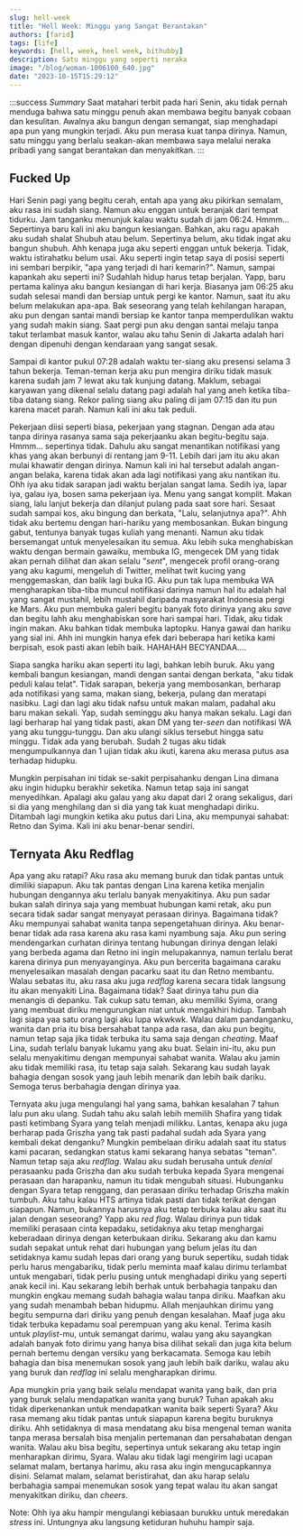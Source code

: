 ```yaml
---
slug: hell-week
title: "Hell Week: Minggu yang Sangat Berantakan"
authors: [farid]
tags: [life]
keywords: [hell, week, heel week, bithubby]
description: Satu minggu yang seperti neraka
image: "/blog/woman-1006100_640.jpg"
date: "2023-10-15T15:29:12"
---
```


:::success _Summary_
Saat matahari terbit pada hari Senin, aku tidak pernah menduga bahwa satu minggu penuh akan membawa begitu banyak cobaan dan kesulitan. Awalnya aku bangun dengan semangat, siap menghadapi apa pun yang mungkin terjadi. Aku pun merasa kuat tanpa dirinya. Namun, satu minggu yang berlalu seakan-akan membawa saya melalui neraka pribadi yang sangat berantakan dan menyakitkan.
:::

<!-- truncate -->

## Fucked Up

Hari Senin pagi yang begitu cerah, entah apa yang aku pikirkan semalam, aku rasa ini sudah siang. Namun aku enggan untuk beranjak dari tempat tidurku. Jam tanganku menunjuk kalau waktu sudah di jam 06:24. Hmmm... Sepertinya baru kali ini aku bangun kesiangan. Bahkan, aku ragu apakah aku sudah shalat Shubuh atau belum. Sepertinya belum, aku tidak ingat aku bangun shubuh. Ahh kenapa juga aku seperti enggan untuk bekerja. Tidak, waktu istirahatku belum usai. Aku seperti ingin tetap saya di posisi seperti ini sembari berpikir, "apa yang terjadi di hari kemarin?". Namun, sampai kapankah aku seperti ini? Sudahlah hidup harus tetap berjalan. Yapp, baru pertama kalinya aku bangun kesiangan di hari kerja. Biasanya jam 06:25 aku sudah selesai mandi dan bersiap untuk pergi ke kantor. Namun, saat itu aku belum melakukan apa-apa. Bak seseorang yang telah kehilangan harapan, aku pun dengan santai mandi bersiap ke kantor tanpa memperdulikan waktu yang sudah makin siang. Saat pergi pun aku dengan santai melaju tanpa takut terlambat masuk kantor, walau aku tahu Senin di Jakarta adalah hari dengan dipenuhi dengan kendaraan yang sangat sesak.

Sampai di kantor pukul 07:28 adalah waktu ter-siang aku presensi selama 3 tahun bekerja. Teman-teman kerja aku pun mengira diriku tidak masuk karena sudah jam 7 lewat aku tak kunjung datang. Maklum, sebagai karyawan yang dikenal selalu datang pagi adalah hal yang aneh ketika tiba-tiba datang siang. Rekor paling siang aku paling di jam 07:15 dan itu pun karena macet parah. Namun kali ini aku tak peduli.

Pekerjaan diisi seperti biasa, pekerjaan yang stagnan. Dengan ada atau tanpa dirinya rasanya sama saja pekerjaanku akan begitu-begitu saja. Hmmm... sepertinya tidak. Dahulu aku sangat menantikan notifikasi yang khas yang akan berbunyi di rentang jam 9-11. Lebih dari jam itu aku akan mulai khawatir dengan dirinya. Namun kali ini hal tersebut adalah angan-angan belaka, karena tidak akan ada lagi notifikasi yang aku nantikan itu. Ohh iya aku tidak sarapan jadi waktu berjalan sangat lama. Sedih iya, lapar iya, galau iya, bosen sama pekerjaan iya. Menu yang sangat komplit. Makan siang, lalu lanjut bekerja dan dilanjut pulang pada saat sore hari. Sesaat sudah sampai kos, aku bingung dan berkata, "Lalu, selanjutnya apa?". Ahh tidak aku bertemu dengan hari-hariku yang membosankan. Bukan bingung gabut, tentunya banyak tugas kuliah yang menanti. Namun aku tidak bersemangat untuk menyelesaikan itu semua. Aku lebih suka menghabiskan waktu dengan bermain gawaiku, membuka IG, mengecek DM yang tidak akan pernah dilihat dan akan selalu "_sent_", mengecek profil orang-orang yang aku kagumi, mengeluh di Twitter, melihat twit kucing yang menggemaskan, dan balik lagi buka IG. Aku pun tak lupa membuka WA mengharapkan tiba-tiba muncul notifikasi darinya namun hal itu adalah hal yang sangat mustahil, lebih mustahil daripada masyarakat Indonesia pergi ke Mars. Aku pun membuka galeri begitu banyak foto dirinya yang aku _save_ dan begitu lahh aku menghabiskan sore hari sampai hari. Tidak, aku tidak ingin makan. Aku bahkan tidak membuka laptopku. Hanya gawai dan hariku yang sial ini. Ahh ini mungkin hanya efek dari beberapa hari ketika kami berpisah, esok pasti akan lebih baik. HAHAHAH BECYANDAA....

Siapa sangka hariku akan seperti itu lagi, bahkan lebih buruk. Aku yang kembali bangun kesiangan, mandi dengan santai dengan berkata, "aku tidak peduli kalau telat". Tidak sarapan, bekerja yang membosankan, berharap ada notifikasi yang sama, makan siang, bekerja, pulang dan meratapi nasibku. Lagi dan lagi aku tidak nafsu untuk makan malam, padahal aku baru makan sekali. Yap, sudah seminggu aku hanya makan sekalu. Lagi dan lagi berharap hal yang tidak pasti, akan DM yang ter-_seen_ dan notifikasi WA yang aku tunggu-tunggu. Dan aku ulangi siklus tersebut hingga satu minggu. Tidak ada yang berubah. Sudah 2 tugas aku tidak mengumpulkannya dan 1 ujian tidak aku ikuti, karena aku merasa putus asa terhadap hidupku.

Mungkin perpisahan ini tidak se-sakit perpisahanku dengan Lina dimana aku ingin hidupku berakhir seketika. Namun tetap saja ini sangat menyedihkan. Apalagi aku galau yang aku dapat dari 2 orang sekaligus, dari si dia yang menghilang dan si dia yang tak kuat menghadapi diriku. Ditambah lagi mungkin ketika aku putus dari Lina, aku mempunyai sahabat: Retno dan Syima. Kali ini aku benar-benar sendiri.

## Ternyata Aku Redflag

Apa yang aku ratapi? Aku rasa aku memang buruk dan tidak pantas untuk dimiliki siapapun. Aku tak pantas dengan Lina karena ketika menjalin hubungan dengannya aku terlalu banyak menyakitinya. Aku pun sadar bukan salah dirinya saja yang membuat hubungan kami retak, aku pun secara tidak sadar sangat menyayat perasaan dirinya. Bagaimana tidak? Aku mempunyai sahabat wanita tanpa sepengetahuan dirinya. Aku benar-benar tidak ada rasa karena aku rasa kami nyambung saja. Aku pun sering mendengarkan curhatan dirinya tentang hubungan dirinya dengan lelaki yang berbeda agama dan Retno ini ingin melupakannya, namun terlalu berat karena dirinya pun menyayanginya. Aku pun bercerita bagaimana caraku menyelesaikan masalah dengan pacarku saat itu dan Retno membantu. Walau sebatas itu, aku rasa aku juga _redflag_ karena secara tidak langsung itu akan menyakiti Lina. Bagaimana tidak? Saat dirinya tahu pun dia menangis di depanku. Tak cukup satu teman, aku memiliki Syima, orang yang membuat diriku mengurungkan niat untuk mengakhiri hidup. Tambah lagi siapa yaa satu orang lagi aku lupa wkwkwk. Walau dalam pandanganku, wanita dan pria itu bisa bersahabat tanpa ada rasa, dan aku pun begitu, namun tetap saja jika tidak terbuka itu sama saja dengan _cheating_. Maaf Lina, sudah terlalu banyak lukamu yang aku buat. Selain ini-itu, aku pun selalu menyakitimu dengan mempunyai sahabat wanita. Walau aku jamin aku tidak memiliki rasa, itu tetap saja salah. Sekarang kau sudah layak bahagia dengan sosok yang jauh lebih menarik dan lebih baik dariku. Semoga terus berbahagia dengan dirinya yaa.

Ternyata aku juga mengulangi hal yang sama, bahkan kesalahan 7 tahun lalu pun aku ulang. Sudah tahu aku salah lebih memilih Shafira yang tidak pasti ketimbang Syara yang telah menjadi milikku. Lantas, kenapa aku juga berharap pada Griszha yang tak pasti padahal sudah ada Syara yang kembali dekat denganku? Mungkin pembelaan diriku adalah saat itu status kami pacaran, sedangkan status kami sekarang hanya sebatas "teman". Namun tetap saja aku _redflag_. Walau aku sudah berusaha untuk _denial_ perasaanku pada Griszha dan aku sudah terbuka kepada Syara mengenai perasaan dan harapanku, namun itu tidak mengubah situasi. Hubunganku dengan Syara tetap renggang, dan perasaan diriku terhadap Griszha makin tumbuh. Aku tahu kalau HTS artinya tidak pasti dan tidak terikat dengan siapapun. Namun, bukannya harusnya aku tetap terbuka kalau aku saat itu jalan dengan seseorang? Yapp aku _red flag_. Walau dirinya pun tidak memiliki perasaan cinta kepadaku, setidaknya aku tetap menghargai keberadaan dirinya dengan keterbukaan diriku. Sekarang aku dan kamu sudah sepakat untuk rehat dari hubungan yang belum jelas itu dan setidaknya kamu sudah lepas dari orang yang buruk sepertiku, sudah tidak perlu harus mengabariku, tidak perlu meminta maaf kalau dirimu terlambat untuk mengabari, tidak perlu pusing untuk menghadapi diriku yang seperti anak kecil ini. Kau sekarang lebih berhak untuk berbahagia tanpaku dan mungkin engkau memang sudah bahagia walau tanpa diriku. Maafkan aku yang sudah menambah beban hidupmu. Allah menjauhkan dirimu yang begitu sempurna dari diriku yang penuh dengan kesalahan. Maaf juga aku tidak terbuka kepadamu soal perempuan yang aku kenal. Terima kasih untuk _playlist_-mu, untuk semangat darimu, walau yang aku sayangkan adalah banyak foto dirimu yang hanya bisa dilihat sekali dan juga kita belum pernah bertemu dengan versiku yang berkacamata. Semoga kau lebih bahagia dan bisa menemukan sosok yang jauh lebih baik dariku, walau aku yang buruk dan _redflag_ ini selalu mengharapkan dirimu.

Apa mungkin pria yang baik selalu mendapat wanita yang baik, dan pria yang buruk selalu mendapatkan wanita yang buruk? Tuhan apakah aku tidak diperkenankan untuk mendapatkan wanita baik seperti Syara? Aku rasa memang aku tidak pantas untuk siapapun karena begitu buruknya diriku. Ahh setidaknya di masa mendatang aku bisa mengenal teman wanita tanpa merasa bersalah bisa menjalin pertemanan dan persahabatan dengan wanita. Walau aku bisa begitu, sepertinya untuk sekarang aku tetap ingin menharapkan dirimu, Syara. Walau aku tidak lagi mengirim lagi ucapan selamat malam, bertanya harimu, aku rasa aku ingin mengucapkannya disini. Selamat malam, selamat beristirahat, dan aku harap selalu berbahagia sampai menemukan sosok yang tepat walau itu akan sangat menyakitkan diriku, dan _cheers_.

Note: Ohh iya aku hampir mengulangi kebiasaan burukku untuk meredakan _stress_ ini. Untungnya aku langsung ketiduran huhuhu hampir saja.
